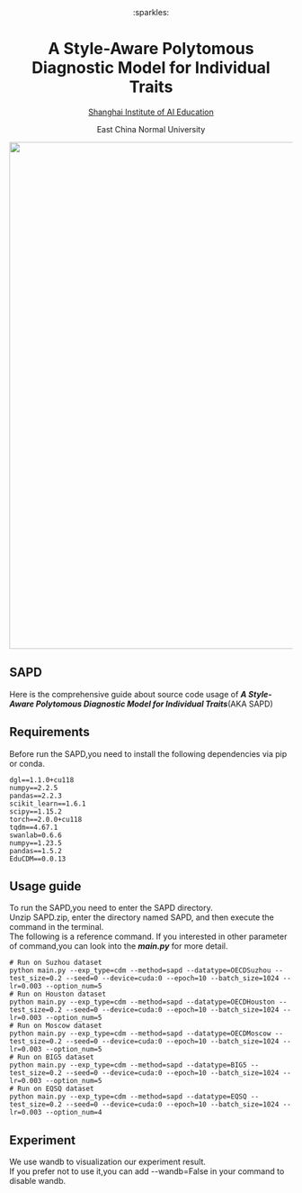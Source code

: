 <div align='center'>
:sparkles: <h1>A Style-Aware Polytomous Diagnostic Model for Individual Traits</h1>

<a href='https://aiedu.ecnu.edu.cn/'>Shanghai Institute of AI Education</a>

East China Normal University

<img src='asset/SAPD.svg' width=900 />
</div>

## SAPD
Here is the comprehensive guide about source code usage of ***A Style-Aware Polytomous Diagnostic Model for Individual Traits***(AKA SAPD)
## Requirements
Before run the SAPD,you need to install the following dependencies via pip or conda.
```shell
dgl==1.1.0+cu118
numpy==2.2.5
pandas==2.2.3
scikit_learn==1.6.1
scipy==1.15.2
torch==2.0.0+cu118
tqdm==4.67.1
swanlab=0.6.6
numpy==1.23.5
pandas==1.5.2
EduCDM==0.0.13
```
## Usage guide
To run the SAPD,you need to enter the SAPD directory.  
Unzip SAPD.zip, enter the directory named SAPD, and then execute the command in the terminal.  
The following is a reference command. If you interested in other parameter of command,you can look into the ***main.py*** for more detail.
```shell
# Run on Suzhou dataset
python main.py --exp_type=cdm --method=sapd --datatype=OECDSuzhou --test_size=0.2 --seed=0 --device=cuda:0 --epoch=10 --batch_size=1024 --lr=0.003 --option_num=5
# Run on Houston dataset
python main.py --exp_type=cdm --method=sapd --datatype=OECDHouston --test_size=0.2 --seed=0 --device=cuda:0 --epoch=10 --batch_size=1024 --lr=0.003 --option_num=5
# Run on Moscow dataset
python main.py --exp_type=cdm --method=sapd --datatype=OECDMoscow --test_size=0.2 --seed=0 --device=cuda:0 --epoch=10 --batch_size=1024 --lr=0.003 --option_num=5
# Run on BIG5 dataset
python main.py --exp_type=cdm --method=sapd --datatype=BIG5 --test_size=0.2 --seed=0 --device=cuda:0 --epoch=10 --batch_size=1024 --lr=0.003 --option_num=5
# Run on EQSQ dataset
python main.py --exp_type=cdm --method=sapd --datatype=EQSQ --test_size=0.2 --seed=0 --device=cuda:0 --epoch=10 --batch_size=1024 --lr=0.003 --option_num=4
```
## Experiment
We use wandb to visualization our experiment result.  
If you prefer not to use it,you can add --wandb=False in your command to disable wandb.
